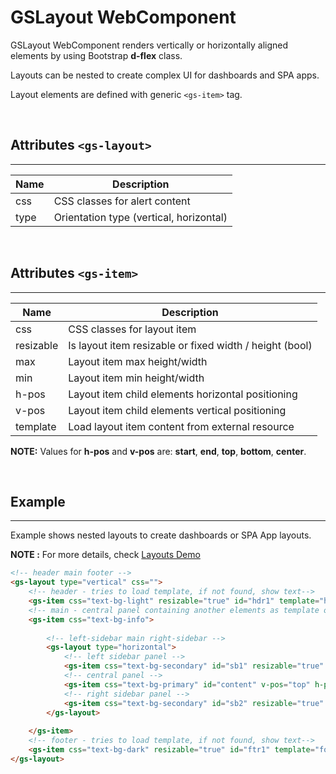 # GSLayout WebComponent
 
GSLayout WebComponent renders vertically or horizontally aligned elements by using Bootstrap **d-flex** class.
 
Layouts can be nested to create complex UI for dashboards and SPA apps.
 
Layout elements are defined with generic ```<gs-item>``` tag.
 
<br>
 
## Attributes ```<gs-layout>```
---
 
| Name               | Description                                              |
|--------------------|----------------------------------------------------------|
| css                | CSS classes for alert content                            |
| type               | Orientation type (vertical, horizontal)                  |
 
<br>
 
## Attributes ```<gs-item>```
---
 
| Name               | Description                                              |
|--------------------|----------------------------------------------------------|
| css                | CSS classes for layout item                              |
| resizable          | Is layout item resizable or fixed width / height (bool)  |
| max                | Layout item max height/width                             |
| min                | Layout item min height/width                             |
| h-pos              | Layout item child elements horizontal positioning        |
| v-pos              | Layout item child elements vertical positioning          |
| template           | Load layout item content from external resource          |
 
**NOTE:**
Values for **h-pos** and **v-pos** are: **start**, **end**, **top**, **bottom**, **center**.
 
<br>
 
## Example
---
 
Example shows nested layouts to create dashboards or SPA App layouts.
 
**NOTE :**
For more details, check [Layouts Demo](../../demos/layouts/)
 
```html
<!-- header main footer -->
<gs-layout type="vertical" css="">
    <!-- header - tries to load template, if not found, show text-->
    <gs-item css="text-bg-light" resizable="true" id="hdr1" template="head" v-pos="center" h-pos="center" min="5">header</gs-item>
    <!-- main - central panel containing another elements as template or child components  -->
    <gs-item css="text-bg-info">
 
        <!-- left-sidebar main right-sidebar -->
        <gs-layout type="horizontal">
            <!-- left sidebar panel -->
            <gs-item css="text-bg-secondary" id="sb1" resizable="true" min="60" max="280" template="">left-sidebar</gs-item>
            <!-- central panel -->
            <gs-item css="text-bg-primary" id="content" v-pos="top" h-pos="center">centered data</gs-item>
            <!-- right sidebar panel -->
            <gs-item css="text-bg-secondary" id="sb2" resizable="true" min="60" max="280" template="" v-pos="top" h-pos="end">right-sidebar</gs-item>
        </gs-layout>
       
    </gs-item>
    <!-- footer - tries to load template, if not found, show text-->
    <gs-item css="text-bg-dark" resizable="true" id="ftr1" template="foot" v-pos="center" h-pos="center" min="5">footer</gs-item>
</gs-layout>
```


